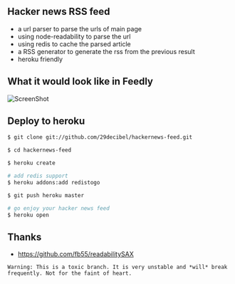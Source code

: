 ## Hacker news RSS feed
* a url parser to parse the urls of main page
* using node-readability to parse the url
* using redis to cache the parsed article
* a RSS generator to generate the rss from the previous result
* heroku friendly

## What it would look like in Feedly
![ScreenShot](http://29decibel.github.com/hackernews-feed/images/hackernews-feed.png)

## Deploy to heroku
```bash
$ git clone git://github.com/29decibel/hackernews-feed.git

$ cd hackernews-feed

$ heroku create

# add redis support
$ heroku addons:add redistogo

$ git push heroku master

# go enjoy your hacker news feed
$ heroku open

```

## Thanks
* https://github.com/fb55/readabilitySAX 


``` 
Warning: This is a toxic branch. It is very unstable and *will* break frequently. Not for the faint of heart. 
```
